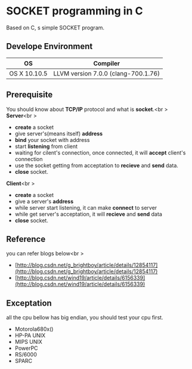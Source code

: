 SOCKET programming in C
=
Based on C, s simple SOCKET program. 
## Develope Environment

|       OS       |            Compiler                |
|----------------|------------------------------------|
|  OS X 10.10.5  | LLVM version 7.0.0 (clang-700.1.76)|




## Prerequisite
You should know about **TCP/IP** protocol and what is **socket**.<br \>
**Server**<br \>

- **create** a socket
- give server's(means itself) **address**
- **bind** your socket with address
- start **listening** from client
- waiting for cilent's connection, once connected, it will **accept** client's connection
- use the socket getting from acceptation to **recieve** and **send** data.
- **close** socket.


**Client**<br \>

- **create** a socket
- give a server's **address**
- while server start listening, it can make **connect** to server
- while get server's acceptation, it will **recieve** and **send** data
- **close** socket.

## Reference
you can refer blogs below<br \>

- [http://blog.csdn.net/g_brightboy/article/details/12854117](http://blog.csdn.net/g_brightboy/article/details/12854117)
- [http://blog.csdn.net/wind19/article/details/6156339](http://blog.csdn.net/wind19/article/details/6156339)


## Exceptation
all the cpu bellow has big endian, you should test your cpu first.

- Motorola680x()
- HP-PA UNIX
- MIPS UNIX
- PowerPC
- RS/6000
- SPARC
